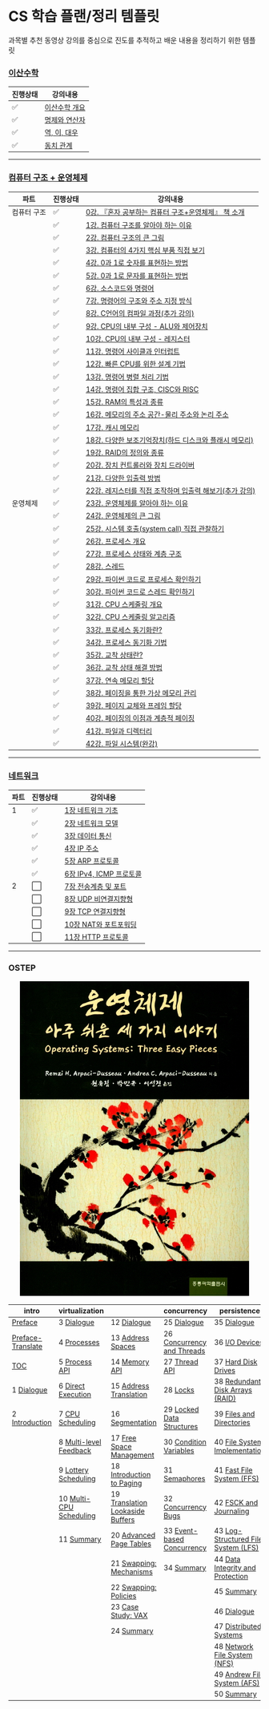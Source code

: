 # CS 학습 플랜/정리 템플릿
과목별 추천 동영상 강의를 중심으로 진도를 추적하고 배운 내용을 정리하기 위한 템플릿

### [이산수학](이산수학)
|진행상태|강의내용|
| ------ | ------ | 
| :white_check_mark: |[이산수학 개요](이산수학/이산수학-개요.md) |
| :white_check_mark: |[명제와 연산자](이산수학/명제와-연산자.md) |
| :white_check_mark: |[역, 이, 대우](이산수학/역-이-대우.md) |
| :white_check_mark: |[동치 관계](이산수학/동치-관계.md) |

---

### [컴퓨터 구조 + 운영체제](컴퓨터구조+운영체제)
|파트|진행상태|강의내용|
| ------ | ------ | ------ |
|컴퓨터 구조| :white_check_mark: | [0강. 『혼자 공부하는 컴퓨터 구조+운영체제』 책 소개](컴퓨터구조+운영체제/0강-책-소개.md) |
| | :white_check_mark: | [1강. 컴퓨터 구조를 알아야 하는 이유](컴퓨터구조+운영체제/1강-컴퓨터-구조를-알아야-하는-이유.md) |
| | :white_check_mark: | [2강. 컴퓨터 구조의 큰 그림](컴퓨터구조+운영체제/2강-컴퓨터-구조의-큰-그림.md) |
| | :white_check_mark: | [3강. 컴퓨터의 4가지 핵심 부품 직접 보기](컴퓨터구조+운영체제/3강-컴퓨터의-4가지-핵심-부품-직접-보기.md) |
| | :white_check_mark: | [4강. 0과 1로 숫자를 표현하는 방법](컴퓨터구조+운영체제/4강-0과-1로-숫자를-표현하는-방법.md) |
| | :white_check_mark: | [5강. 0과 1로 문자를 표현하는 방법](컴퓨터구조+운영체제/5강-0과-1로-문자를-표현하는-방법.md) |
| | :white_check_mark: | [6강. 소스코드와 명령어](컴퓨터구조+운영체제/6강-소스코드와-명령어.md) |
| | :white_check_mark: | [7강. 명령어의 구조와 주소 지정 방식](컴퓨터구조+운영체제/7강-명령어의-구조와-주소-지정-방식.md) |
| | :white_check_mark: | [8강. C언어의 컴파일 과정(추가 강의)](컴퓨터구조+운영체제/8강-C언어의-컴파일-과정.md) |
| | :white_check_mark: | [9강. CPU의 내부 구성 - ALU와 제어장치](컴퓨터구조+운영체제/9강-CPU의-내부-구성-ALU와-제어장치.md) |
| | :white_check_mark: | [10강. CPU의 내부 구성 - 레지스터](컴퓨터구조+운영체제/10강-CPU의-내부-구성-레지스터.md) |
| | :white_check_mark: | [11강. 명령어 사이클과 인터럽트](컴퓨터구조+운영체제/11강-명령어-사이클과-인터럽트.md) |
| | :white_check_mark: | [12강. 빠른 CPU를 위한 설계 기법](컴퓨터구조+운영체제/12강-빠른-CPU를-위한-설계-기법.md) |
| | :white_check_mark: | [13강. 명령어 병렬 처리 기법](컴퓨터구조+운영체제/13강-명령어-병렬-처리-기법.md) |
| | :white_check_mark: | [14강. 명령어 집합 구조, CISC와 RISC](컴퓨터구조+운영체제/14강-명령어-집합-구조-CISC와-RISC.md) |
| | :white_check_mark: | [15강. RAM의 특성과 종류](컴퓨터구조+운영체제/15강-RAM의-특성과-종류.md) |
| | :white_check_mark: | [16강. 메모리의 주소 공간-물리 주소와 논리 주소](컴퓨터구조+운영체제/16강-메모리의-주소-공간-물리-주소와-논리-주소.md) |
| | :white_check_mark: | [17강. 캐시 메모리](컴퓨터구조+운영체제/17강-캐시-메모리.md) |
| | :white_check_mark: | [18강. 다양한 보조기억장치(하드 디스크와 플래시 메모리)](컴퓨터구조+운영체제/18강-다양한-보조기억장치.md) |
| | :white_check_mark: | [19강. RAID의 정의와 종류](컴퓨터구조+운영체제/19강-RAID의-정의와-종류.md) |
| | :white_check_mark: | [20강. 장치 컨트롤러와 장치 드라이버](컴퓨터구조+운영체제/20강-장치-컨트롤러와-장치-드라이버.md) |
| | :white_check_mark: | [21강. 다양한 입출력 방법](컴퓨터구조+운영체제/21강-다양한-입출력-방법.md) |
| | :white_check_mark: | [22강. 레지스터를 직접 조작하며 입출력 해보기(추가 강의)](컴퓨터구조+운영체제/22강-레지스터를-직접-조작하며-입출력-해보기.md) |
|운영체제| :white_check_mark: | [23강. 운영체제를 알아야 하는 이유](컴퓨터구조+운영체제/23강-운영체제를-알아야-하는-이유.md) |
| | :white_check_mark: | [24강. 운영체제의 큰 그림](컴퓨터구조+운영체제/24강-운영체제의-큰-그림.md) |
| | :white_check_mark: | [25강. 시스템 호출(system call) 직접 관찰하기](컴퓨터구조+운영체제/25강-시스템-호출-직접-관찰하기.md) |
| | :white_check_mark: | [26강. 프로세스 개요](컴퓨터구조+운영체제/26강-프로세스-개요.md) |
| | :white_check_mark: | [27강. 프로세스 상태와 계층 구조](컴퓨터구조+운영체제/27강-프로세스-상태와-계층-구조.md) |
| | :white_check_mark: | [28강. 스레드](컴퓨터구조+운영체제/28강-스레드.md) |
| | :white_check_mark: | [29강. 파이썬 코드로 프로세스 확인하기](컴퓨터구조+운영체제/29강-파이썬-코드로-프로세스-확인하기.md) |
| | :white_check_mark: | [30강. 파이썬 코드로 스레드 확인하기](컴퓨터구조+운영체제/30강-파이썬-코드로-스레드-확인하기.md) |
| | :white_check_mark: | [31강. CPU 스케줄링 개요](컴퓨터구조+운영체제/31강-CPU-스케줄링-개요.md) |
| | :white_check_mark: | [32강. CPU 스케줄링 알고리즘](컴퓨터구조+운영체제/32강-CPU-스케줄링-알고리즘.md) |
| | :white_check_mark: | [33강. 프로세스 동기화란?](컴퓨터구조+운영체제/33강-프로세스-동기화란.md) |
| | :white_check_mark: | [34강. 프로세스 동기화 기법](컴퓨터구조+운영체제/34강-프로세스-동기화-기법.md) |
| | :white_check_mark: | [35강. 교착 상태란?](컴퓨터구조+운영체제/35강-교착-상태란.md) |
| | :white_check_mark: | [36강. 교착 상태 해결 방법](컴퓨터구조+운영체제/36강-교착-상태-해결-방법.md) |
| | :white_check_mark: | [37강. 연속 메모리 할당](컴퓨터구조+운영체제/37강-연속-메모리-할당.md) |
| | :white_check_mark: | [38강. 페이징을 통한 가상 메모리 관리](컴퓨터구조+운영체제/38강-페이징을-통한-가상-메모리-관리.md) |
| | :white_check_mark: | [39강. 페이지 교체와 프레임 할당](컴퓨터구조+운영체제/39강-페이지-교체와-프레임-할당.md) |
| | :white_check_mark: | [40강. 페이징의 이점과 계층적 페이징](컴퓨터구조+운영체제/40강-페이징의-이점과-계층적-페이징.md) |
| | :white_check_mark: | [41강. 파일과 디렉터리](컴퓨터구조+운영체제/41강-파일과-디렉터리.md) |
| | :white_check_mark: | [42강. 파일 시스템(완강)](컴퓨터구조+운영체제/42강-파일-시스템.md) |

---

### [네트워크](네트워크)
|파트|진행상태|강의내용|
| ------ | ------ | ------ |
|1| :white_check_mark: | [1장 네트워크 기초](네트워크/1장-네트워크-기초.md) |
| | :white_check_mark: | [2장 네트워크 모델](네트워크/2장-네트워크-모델.md) |
| | :white_check_mark: | [3장 데이터 통신](네트워크/3장-데이터-통신.md) |
| | :white_check_mark: | [4장 IP 주소](네트워크/4장-IP-주소.md) |
| | :white_check_mark: | [5장 ARP 프로토콜](네트워크/5장-ARP-프로토콜.md) |
| | :white_check_mark: | [6장 IPv4, ICMP 프로토콜](네트워크/6장-IPv4,-ICMP-프로토콜.md) |
|2| :white_large_square: | [7장 전송계층 및 포트](네트워크/7장-전송계층-및-포트.md) |
| | :white_large_square: | [8장 UDP 비연결지향형](네트워크/8장-UDP-비연결지향형.md) |
| | :white_large_square: | [9장 TCP 연결지향형](네트워크/9장-TCP-연결지향형.md) |
| | :white_large_square: | [10장 NAT와 포트포워딩](네트워크/10장-NAT와-포트포워딩.md) |
| | :white_large_square: | [11장 HTTP 프로토콜](네트워크/11장-HTTP-프로토콜.md) |

---

### OSTEP
<p align="center">
  <img src=./OSTEP/cover.jpg/>
</p>

| intro                                     | virtualization                                    |                                                      | concurrency                                             | persistence                                                 | 
| ----------------------------------------- | ------------------------------------------------- | ---------------------------------------------------- | ------------------------------------------------------- | ----------------------------------------------------------- | 
| [Preface](http://ostep.org/Korean/00-preface.pdf)                 | 3 [Dialogue](http://ostep.org/Korean/03-dialogue-virtualization.pdf)      | 12 [Dialogue](http://ostep.org/Korean/12-dialogue-vm.pdf)                    | 25 [Dialogue](http://ostep.org/Korean/25_dialogue-concurrency.pdf)              | 35 [Dialogue](http://ostep.org/Korean/35_dialogue-persistence.pdf)                  | 
| [Preface-Translate](http://ostep.org/Korean/00-preface-tx.pdf)    | 4 [Processes](http://ostep.org/Korean/04-cpu-intro.pdf)                   | 13 [Address Spaces](http://ostep.org/Korean/13-vm-intro.pdf)                 | 26 [Concurrency and Threads](http://ostep.org/Korean/26_threads-intro.pdf)      | 36 [I/O Devices](http://ostep.org/Korean/36_file-devices.pdf)                       | 
| [TOC](http://ostep.org/Korean/00-toc.pdf)                         | 5 [Process API](http://ostep.org/Korean/05-cpu-api.pdf)                   | 14 [Memory API](http://ostep.org/Korean/14-vm-api.pdf)                       | 27 [Thread API](http://ostep.org/Korean/27_threads-api.pdf)                     | 37 [Hard Disk Drives](http://ostep.org/Korean/37_file_disks.pdf)                    | 
| 1 [Dialogue](http://ostep.org/Korean/01-dialogue-threeeasy.pdf)   | 6 [Direct Execution](http://ostep.org/Korean/06-cpu-mechanisms.pdf)       | 15 [Address Translation](http://ostep.org/Korean/15-vm-mechanism.pdf)        | 28 [Locks](http://ostep.org/Korean/28_threads-locks.pdf)                        | 38 [Redundant Disk Arrays (RAID)](http://ostep.org/Korean/38_RAID.pdf)              | 
| 2 [Introduction](http://ostep.org/Korean/02-intro.pdf)            | 7 [CPU Scheduling](http://ostep.org/Korean/07-cpu-sched.pdf)              | 16 [Segmentation](http://ostep.org/Korean/16-vm-segmentation.pdf)            | 29 [Locked Data Structures](http://ostep.org/Korean/29_threads-locks-usage.pdf) | 39 [Files and Directories](http://ostep.org/Korean/39_interlude-file-directory.pdf) | 
|                                                                   | 8 [Multi-level Feedback](http://ostep.org/Korean/08-cpu-sched-mlfq.pdf)   | 17 [Free Space Management](http://ostep.org/Korean/17-vm-freespace.pdf)      | 30 [Condition Variables](http://ostep.org/Korean/30_threads-cv.pdf)             | 40 [File System Implementation](http://ostep.org/Korean/40_FS-implementation.pdf)   | 
|                                                                   | 9 [Lottery Scheduling](http://ostep.org/Korean/09-cpu-sched-lottery.pdf)  | 18 [Introduction to Paging](http://ostep.org/Korean/18-vm-paging.pdf)        | 31 [Semaphores](http://ostep.org/Korean/31_threads-sema.pdf)                    | 41 [Fast File System (FFS)](http://ostep.org/Korean/41_FFS.pdf)                     | 
|                                                                   | 10 [Multi-CPU Scheduling](http://ostep.org/Korean/10-cpu-sched-multi.pdf) | 19 [Translation Lookaside Buffers](http://ostep.org/Korean/19_vm-tlbs.pdf)   | 32 [Concurrency Bugs](http://ostep.org/Korean/32_threads-bugs.pdf)              | 42 [FSCK and Journaling](http://ostep.org/Korean/42_crash-consistency.pdf)          | 
|                                                                   | 11 [Summary](http://ostep.org/Korean/11-cpu-dialogue.pdf)                 | 20 [Advanced Page Tables](http://ostep.org/Korean/20_vm-smalltables.pdf)     | 33 [Event-based Concurrency](http://ostep.org/Korean/33_threads-events.pdf)     | 43 [Log-Structured File System (LFS)](http://ostep.org/Korean/43_LFS.pdf)           |
|                                                                   |                                                                           | 21 [Swapping: Mechanisms](http://ostep.org/Korean/21_vm-beyondphys.pdf)      | 34 [Summary](http://ostep.org/Korean/34_threads_dialogue.pdf)                   | 44 [Data Integrity and Protection](http://ostep.org/Korean/44_data-integrity.pdf)   |
|                                                                   |                                                                           | 22 [Swapping: Policies](http://ostep.org/Korean/22_vm-beyondphys-policy.pdf) |                                                                                 | 45 [Summary](http://ostep.org/Korean/45_file-dialogue.pdf)                          |
|                                                                   |                                                                           | 23 [Case Study: VAX](http://ostep.org/Korean/23_vm-vax.pdf)                  |                                                                                 | 46 [Dialogue](http://ostep.org/Korean/46_dialogue-distribution.pdf)                 |
|                                                                   |                                                                           | 24 [Summary](http://ostep.org/Korean/24_vm-dialogue.pdf)                     |                                                                                 | 47 [Distributed Systems](http://ostep.org/Korean/47_dist-intro.pdf)                 |
|                                                                   |                                                                           |                                                      |                                                                                                         | 48 [Network File System (NFS)](http://ostep.org/Korean/48_NFS.pdf)                  |
|                                                                   |                                                                           |                                                      |                                                                                                         | 49 [Andrew File System (AFS)](http://ostep.org/Korean/49_AFS.pdf)                   |
|                                                                   |                                                                           |                                                      |                                                                                                         | 50 [Summary](http://ostep.org/Korean/50_dist-dialogue.pdf)                          |
